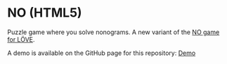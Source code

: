 # NO (HTML5)

Puzzle game where you solve nonograms. A new variant of the [NO game for LÖVE](https://github.com/michaelenger/NO-Classic).

A demo is available on the GitHub page for this repository: [Demo](http://michaelenger.github.io/NO/)